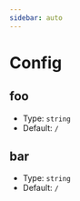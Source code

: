 ```yaml
---
sidebar: auto
---
```


# Config

## foo
  
- Type: `string`
- Default: `/`

## bar

- Type: `string`
- Default: `/`
